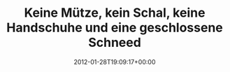 ---
retweeted: false
source: <a href="http://twitter.com/download/android" rel="nofollow">Twitter for Android</a>
entities:
  hashtags: []
  symbols: []
  user_mentions: []
  urls: []
display_text_range:
- '0'
- '127'
favorite_count: '1'
id_str: '163337871904882688'
truncated: false
retweet_count: '0'
id: '163337871904882688'
created_at: Sat Jan 28 19:09:17 +0000 2012
favorited: false
full_text: Keine Mütze, kein Schal, keine Handschuhe und eine geschlossene Schneedecke
  in Berlin. Wozu hab ich eigentlich eine Wetter App?
lang: de
tags:
- pesos/twitter
date: '2012-01-28T19:09:17+00:00'
src: https://twitter.com/bascht/status/163337871904882688
original_url: https://twitter.com/bascht/status/163337871904882688
type: twitter_tweet
text: Keine Mütze, kein Schal, keine Handschuhe und eine geschlossene Schneedecke
  in Berlin. Wozu hab ich eigentlich eine Wetter App?
title: Keine Mütze, kein Schal, keine Handschuhe und eine geschlossene Schneed

---